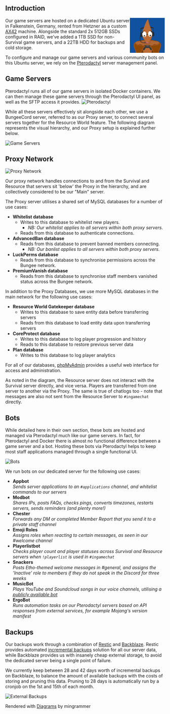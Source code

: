 ## Introduction

<img align="right" width="110" src="/assets/images/architecture/pterodactyl.png"/>

Our game servers are hosted on a dedicated Ubuntu server in Falkenstein, Germany, rented from Hetzner as a custom [AX42](https://www.hetzner.com/dedicated-rootserver/ax42/configurator) machine. Alongside the standard 2x 512GB SSDs configured in RAID, we’ve added a 1TB SSD for non-Survival game servers, and a 22TB HDD for backups and cold storage.

To configure and manage our game servers and various community bots on this Ubuntu server, we rely on the [Pterodactyl](https://pterodactyl.io/) server management panel.

## Game Servers

Pterodactyl runs all of our game servers in isolated Docker containers. We can then manage these game servers through the Pterodactyl UI panel, as well as the SFTP access it provides.
![Pterodactyl](../../assets/diagrams/game_servers/game_servers_ungrouped.png)

While all these servers effectively sit alongside each other, we use a BungeeCord server, referred to as our Proxy server, to connect several servers together for the Resource World feature. The following diagram represents the visual hierarchy, and our Proxy setup is explained further below.

![Game Servers](../../assets/diagrams/game_servers/game_servers_grouped.png)

## Proxy Network
![Proxy Network](../../assets/diagrams/networks/main_network.png)

Our proxy network handles connections to and from the Survival and Resource that servers sit 'below' the Proxy in the hierarchy, and are collectively considered to be our "Main" server.

The Proxy server utilises a shared set of MySQL databases for a number of use cases:

- __Whitelist database__
    - Writes to this database to whitelist new players.
        - _NB: Our whitelist applies to all servers within both proxy servers._
    - Reads from this database to authenticate connections.
- __AdvancedBan database__
    - Reads from this database to prevent banned members connecting.
        - _NB: Our banlist applies to all servers within both proxy servers._
- __LuckPerms database__
    - Reads from this database to synchronise permissions across the Bungee network.
- __PremiumVanish database__
    - Reads from this database to synchronise staff members vanished status across the Bungee network.

In addition to the Proxy Databases, we use more MySQL databases in the main network for the following use cases:

- __Resource World Gatekeeper database__
    - Writes to this database to save entity data before transferring servers
    - Reads from this database to load entity data upon transferring servers
- __CoreProtect database__
    - Writes to this database to log player progression and history
    - Reads to this database to restore previous server data
- __Plan database__
    - Writes to this database to log player analytics

For all of our databases, [phpMyAdmin](https://www.phpmyadmin.net/) provides a useful web interface for access and administration.

As noted in the diagram, the Resource server does not interact with the Survival server directly, and vice versa. Players are transferred from one server to another via the Proxy. The same is true of chatlogs too - note that messages are also not sent from the Resource Server to `#ingamechat` directly.
<br>

## Bots

While detailed here in their own section, these bots are hosted and managed via Pterodactyl much like our game servers. In fact, for Pterodactyl and Docker there is almost no functional difference between a game server and a bot. Hosting these bots via Pterodactyl helps to keep most staff applications managed through a single functional UI.

![Bots](../../assets/diagrams/bots/bots.png)

We run bots on our dedicated server for the following use cases:

- **Appbot**  
*Sends server applications to an `#applications` channel, and whitelist commands to our servers*
- **Modbot**  
*Shares IPs, posts FAQs, checks pings, converts timezones, restarts servers, sends reminders (and plenty more!)*
- **Chester**  
*Forwards any DM or completed Member Report that you send it to a private staff channel*
- **Emoji Roles**  
*Assigns roles when reacting to certain messages, as seen in our #welcome channel*
- **Playerlistbot**  
*Checks player count and player statuses across Survival and Resource servers when `!playerlist` is used in `#ingamechat`*
- **Snackers**  
*Posts Etho-themed welcome messages in #general, and assigns the 'Inactive' role to members if they do not speak in the Discord for three weeks*
- **MusicBot**  
*Plays YouTube and Soundcloud songs in our voice channels, utilising a [publicly available bot](https://github.com/jagrosh/MusicBot)*
- **ErgoBot**  
*Runs automation tasks on our Pterodactyl servers based on API responses from external services, for example Mojang's version manifest*

<!-- ## Proxy Server -->
<!-- Our proxy server handles connections to the Survival servers that sit 'below' them in the hierarchy.
![Proxy Servers](https://github.com/Slabserver/Slabserver-Documentation/blob/main/proxy_servers/proxy_servers.png?raw=true "Proxy Servers")
 -->


## Backups

Our backups work through a combination of [Restic](https://restic.net/) and [Backblaze](https://www.backblaze.com/b2/cloud-storage.html). Restic provides automated [incremental backups](https://en.wikipedia.org/wiki/Incremental_backup) solution for all our server data, while Backblaze provides us with insanely cheap external storage, to avoid the dedicated server being a single point of failure.

We currently keep between 28 and 42 days worth of incremental backups on Backblaze, to balance the amount of available backups with the costs of storing and pruning this data. Pruning to 28 days is automatically run by a cronjob on the 1st and 15th of each month.

![External Backups](../../assets/diagrams/backups/restic_backblaze.png)

Rendered with [Diagrams](https://diagrams.mingrammer.com) by mingrammer


